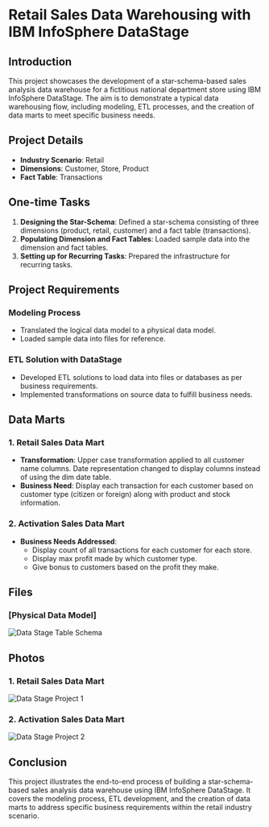# Retail Sales Data Warehousing with IBM InfoSphere DataStage

## Introduction
This project showcases the development of a star-schema-based sales analysis data warehouse for a fictitious national department store using IBM InfoSphere DataStage. The aim is to demonstrate a typical data warehousing flow, including modeling, ETL processes, and the creation of data marts to meet specific business needs.

## Project Details
- **Industry Scenario**: Retail
- **Dimensions**: Customer, Store, Product
- **Fact Table**: Transactions

## One-time Tasks 
1. **Designing the Star-Schema**: Defined a star-schema consisting of three dimensions (product, retail, customer) and a fact table (transactions).
2. **Populating Dimension and Fact Tables**: Loaded sample data into the dimension and fact tables.
3. **Setting up for Recurring Tasks**: Prepared the infrastructure for recurring tasks.

## Project Requirements
### Modeling Process
- Translated the logical data model to a physical data model.
- Loaded sample data into files for reference.

### ETL Solution with DataStage
- Developed ETL solutions to load data into files or databases as per business requirements.
- Implemented transformations on source data to fulfill business needs.

## Data Marts
### 1. Retail Sales Data Mart
- **Transformation**: Upper case transformation applied to all customer name columns. Date representation changed to display columns instead of using the dim date table.
- **Business Need**: Display each transaction for each customer based on customer type (citizen or foreign) along with product and stock information.

### 2. Activation Sales Data Mart
- **Business Needs Addressed**:
  - Display count of all transactions for each customer for each store.
  - Display max profit made by which customer type.
  - Give bonus to customers based on the profit they make.

## Files
### [Physical Data Model]
![Data Stage Table Schema](https://github.com/MohamedKaram97/ETL-Data-Stage/assets/154819767/44bbfbdd-5c88-4530-9f35-2889200a8849)

## Photos 
### 1. Retail Sales Data Mart
![Data Stage Project 1 ](https://github.com/MohamedKaram97/ETL-Data-Stage/assets/154819767/4ac00686-a9ef-41b1-bd8a-521ac82deafc)

### 2. Activation Sales Data Mart
![Data Stage Project 2 ](https://github.com/MohamedKaram97/ETL-Data-Stage/assets/154819767/8390379f-ed3c-4b4b-8124-1facbfce8404)


## Conclusion
This project illustrates the end-to-end process of building a star-schema-based sales analysis data warehouse using IBM InfoSphere DataStage. It covers the modeling process, ETL development, and the creation of data marts to address specific business requirements within the retail industry scenario.
